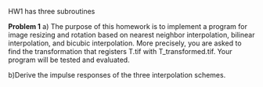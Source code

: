 HW1 has three subroutines  

**Problem 1**
a) The purpose of this homework is to implement a program for image resizing and rotation based on nearest neighbor interpolation, bilinear interpolation, and bicubic interpolation. More precisely, you are asked to find the transformation that registers T.tif with T_transformed.tif. Your program will be tested and evaluated.  

b)Derive the impulse responses of the three interpolation schemes.


